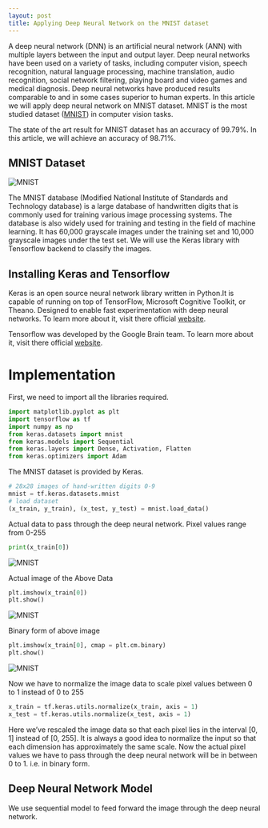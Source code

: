```yaml
---
layout: post
title: Applying Deep Neural Network on the MNIST dataset
---
```


A deep neural network (DNN) is an artificial neural network (ANN) with multiple layers between the input and output layer. Deep neural
networks have been used on a variety of tasks, including computer vision, speech recognition, natural language processing, machine 
translation, audio recognition, social network filtering, playing board and video games and medical diagnosis. Deep neural networks 
have produced results comparable to and in some cases superior to human experts. In this article we will apply deep neural network on 
MNIST dataset. MNIST is the most studied dataset (<a href='https://yann.lecun.com/exdb/mnist/' target="_blank">MNIST</a>) in computer 
vision tasks.

The state of the art result for MNIST dataset has an accuracy of 99.79%. In this article, we will achieve an accuracy of 98.71%.

## MNIST Dataset
![MNIST](https://raw.githubusercontent.com/ZainAmin/zainamin.github.io/master/images/mnistimage.png "MNIST")

The MNIST database (Modified National Institute of Standards and Technology database) is a large database of handwritten digits that is commonly used for training various image processing systems. The database is also widely used for training and testing in the field of machine learning. It has 60,000 grayscale images under the training set and 10,000 grayscale images under the test set. We will use the Keras library with Tensorflow backend to classify the images.

## Installing Keras and Tensorflow

Keras is an open source neural network library written in Python.It is capable of running on top of TensorFlow, Microsoft Cognitive Toolkit, or Theano. Designed to enable fast experimentation with deep neural networks. To learn more about it, visit there official <a href="https://www.tensorflow.org/">website</a>.

Tensorflow was developed by the Google Brain team. To learn more about it, visit there official <a href="https://www.tensorflow.org/">website</a>.

# Implementation

First, we need to import all the libraries required.

```python
import matplotlib.pyplot as plt
import tensorflow as tf
import numpy as np
from keras.datasets import mnist
from keras.models import Sequential
from keras.layers import Dense, Activation, Flatten
from keras.optimizers import Adam
```

The MNIST dataset is provided by Keras.

```python
# 28x28 images of hand-written digits 0-9
mnist = tf.keras.datasets.mnist
# load dataset
(x_train, y_train), (x_test, y_test) = mnist.load_data()
```
Actual data to pass through the deep neural network. Pixel values range from 0-255

```python
print(x_train[0])
```
![MNIST](https://raw.githubusercontent.com/ZainAmin/zainamin.github.io/master/images/imagepixeldata.PNG "MNIST")

Actual image of the Above Data

```python
plt.imshow(x_train[0])
plt.show()
```
![MNIST](https://raw.githubusercontent.com/ZainAmin/zainamin.github.io/master/images/actualimagemnist.PNG "MNIST")

Binary form of above image

```python
plt.imshow(x_train[0], cmap = plt.cm.binary)
plt.show()
```
![MNIST](https://raw.githubusercontent.com/ZainAmin/zainamin.github.io/master/images/actualimagebinary.PNG "MNIST")

Now we have to normalize the image data to scale pixel values between 0 to 1 instead of 0 to 255

```python
x_train = tf.keras.utils.normalize(x_train, axis = 1)
x_test = tf.keras.utils.normalize(x_test, axis = 1)
```

Here we’ve rescaled the image data so that each pixel lies in the interval [0, 1] instead of [0, 255]. It is always a good idea to normalize the input so that each dimension has approximately the same scale.
Now the actual pixel values we have to pass through the deep neural network will be in between 0 to 1. i.e. in binary form.

## Deep Neural Network Model

We use sequential model to feed forward the image through the deep neural network. 




